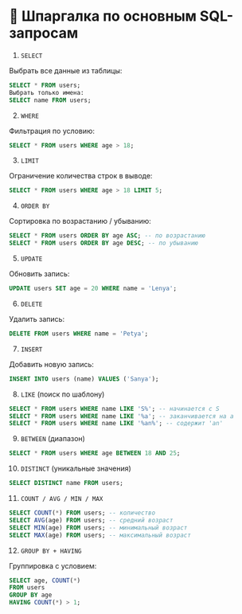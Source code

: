 # 📌 Шпаргалка по основным SQL-запросам

1. `SELECT`  

Выбрать все данные из таблицы:  
```sql
SELECT * FROM users;
Выбрать только имена:
SELECT name FROM users;
```

2. `WHERE`

Фильтрация по условию:
```sql
SELECT * FROM users WHERE age > 18;
```

3. `LIMIT`

Ограничение количества строк в выводе:
```sql
SELECT * FROM users WHERE age > 18 LIMIT 5;
```

4. `ORDER BY`

Сортировка по возрастанию / убыванию:
```sql
SELECT * FROM users ORDER BY age ASC; -- по возрастанию
SELECT * FROM users ORDER BY age DESC; -- по убыванию
```

5. `UPDATE`

Обновить запись:
```sql
UPDATE users SET age = 20 WHERE name = 'Lenya';
```

6. `DELETE`

Удалить запись:
```sql
DELETE FROM users WHERE name = 'Petya';
```

7. `INSERT`

Добавить новую запись:
```sql
INSERT INTO users (name) VALUES ('Sanya');
```
8. `LIKE` (поиск по шаблону)
```sql
SELECT * FROM users WHERE name LIKE 'S%'; -- начинается с S
SELECT * FROM users WHERE name LIKE '%a'; -- заканчивается на a
SELECT * FROM users WHERE name LIKE '%an%'; -- содержит 'an'
```

9. `BETWEEN` (диапазон)
```sql
SELECT * FROM users WHERE age BETWEEN 18 AND 25;
```

10. `DISTINCT` (уникальные значения)
```sql
SELECT DISTINCT name FROM users;
```

11. `COUNT / AVG / MIN / MAX`
```sql
SELECT COUNT(*) FROM users; -- количество
SELECT AVG(age) FROM users; -- средний возраст
SELECT MIN(age) FROM users; -- минимальный возраст
SELECT MAX(age) FROM users; -- максимальный возраст
```

12. `GROUP BY + HAVING`

Группировка с условием:
```sql
SELECT age, COUNT(*) 
FROM users 
GROUP BY age 
HAVING COUNT(*) > 1;
```